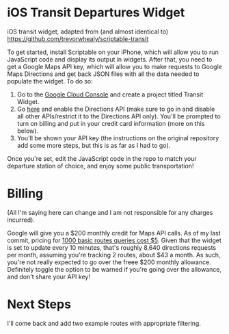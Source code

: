 # iOS Transit Departures Widget
iOS transit widget, adapted from (and almost identical to) https://github.com/trevorwhealy/scriptable-transit

To get started, install Scriptable on your iPhone, which will allow you to run JavaScript code and display its output in widgets. After that, you need to get a Google Maps API key, which will allow you to make requests to Google Maps Directions and get back JSON files with all the data needed to populate the widget. To do so:

1. Go to the [Google Cloud Console](https://console.cloud.google.com/projectcreate) and create a project titled Transit Widget.
2. Go [here](https://console.cloud.google.com/marketplace/product/google/directions-backend.googleapis.com?q=search&referrer=search&project=transit-widget) and enable the Directions API (make sure to go in and disable all other APIs/restrict it to the Directions API only). You'll be prompted to turn on billing and put in your credit card information (more on this below).
3. You'll be shown your API key (the instructions on the original repository add some more steps, but this is as far as I had to go).

Once you're set, edit the JavaScript code in the repo to match your departure station of choice, and enjoy some public transportation!

# Billing

(All I'm saying here can change and I am not responsible for any charges incurred). 

Google will give you a $200 monthly credit for Maps API calls. As of my last commit, pricing for [1000 basic routes queries cost $5](https://mapsplatform.google.com/pricing/). Given that the widget is set to update every 10 minutes, that's roughly 8,640 directions requests per month, assuming you're tracking 2 routes, about $43 a month. As such, you're not really expected to go over the freee $200 monthly allowance. Definitely toggle the option to be warned if you're going over the allowance, and don't share your API key!

# Next Steps

I'll come back and add two example routes with appropriate filtering.
